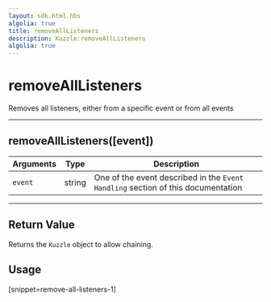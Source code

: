 ```yaml
---
layout: sdk.html.hbs
algolia: true
title: removeAllListeners
description: Kuzzle:removeAllListeners
algolia: true
---
```

  

# removeAllListeners
Removes all listeners, either from a specific event or from all events

---

## removeAllListeners([event])

| Arguments | Type | Description |
|---------------|---------|----------------------------------------|
| ``event`` | string | One of the event described in the ``Event Handling`` section of this documentation |

---

## Return Value

Returns the `Kuzzle` object to allow chaining.

## Usage

[snippet=remove-all-listeners-1]
